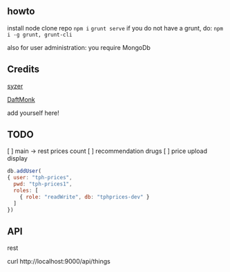 howto
-----
install node
clone repo
`npm i`
`grunt serve`
if you do not have a grunt, do:
`npm i -g grunt, grunt-cli`

also for user administration:
you require MongoDb


Credits
--------
[syzer](https://github.com/syzer)

[DaftMonk](https://github.com/DaftMonk/)

add yourself here!

TODO
----
[ ] main -> rest prices count
[ ] recommendation drugs
[ ] price upload display

```js
db.addUser(
{ user: "tph-prices",
  pwd: "tph-prices1",
  roles: [
    { role: "readWrite", db: "tphprices-dev" }
  ]
})
```

API
---
rest

curl http://localhost:9000/api/things

